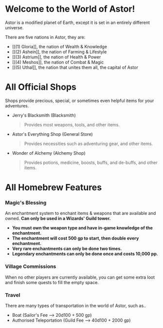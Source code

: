 # Welcome to the World of Astor!
Astor is a modified planet of Earth, except it is set in an entirely different universe.

There are five nations in Astor, they are:
* [[(1) Gloria]], the nation of Wealth & Knowledge
* [[(2) Ashein]], the nation of Farming & Lifestyle
* [[(3) Astrium]], the nation of Health & Power
* [[(4) Meshos]], the nation of Combat & Magic
* [[(5) Uthal]], the nation that unites them all, the capital of Astor

# All Official Shops
Shops provide precious, special, or sometimes even helpful items for your adventures.
* Jerry's Blacksmith (Blacksmith)
  > Provides most weapons, tools, and other items.
* Astor's Everything Shop (General Store)
  > Provides necessities such as adventuring gear, and other items.
* Wonder of Alchemy (Alchemy Shop)
  > Provides potions, medicine, boosts, buffs, and de-buffs, and other items.

# All Homebrew Features
### Magic's Blessing
An enchantment system to enchant items & weapons that are available and owned. **Can only be used in a Wizards' Guild tower.**
* **You must own the weapon type and have in-game knowledge of the enchantment.**
* **The enchantment will cost 500 gp to start, then double every enchantment.**
* **Very rare enchantments can only be done two times.**
* **Legendary enchantments can only be done once and costs 10,000 pp.**

### Village Commissions
When no other players are currently available, you can get some extra loot and finish some quests to fill the empty space.

### Travel
There are many types of transportation in the world of Astor, such as..

* Boat (Sailor's Fee --> 20d100 + 500 gp)
* Authorised Teleportation (Guild Fee --> 40d100 + 2000 gp)